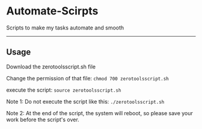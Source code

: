 # Automate-Scirpts
Scripts to make my tasks automate and smooth

---

## Usage

Download the zerotoolsscript.sh file

Change the permission of that file: `chmod 700 zerotoolsscript.sh`

execute the script: `source zerotoolsscript.sh`

Note 1: Do not execute the script like this: `./zerotoolsscript.sh`

Note 2: At the end of the script, the system will reboot, so please save your work before the script's over.